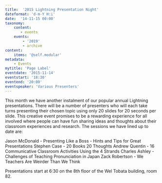 ```yaml
---
title:  '2015 Lightning Presentation Night'
dateformat: 'd-m-Y H:i'
date:  '14-11-15 00:00'
taxonomy:
    content:
       - events
    events:
        - '2019' 
        - archive
content:
    items: '@self.modular'
metadata:
    - Events
mytitle: 'Page Label'
eventdate: '2015-11-14'
eventstart: '18:30'
eventend: '20:00'
eventspeaker: 'Various Presenters'
---
```


This month we have another instalment of our popular annual Lightning presentations. There will be a number of presenters who will each take turns presenting their chosen topic using only 20 slides for 20 seconds per slide. This creative event promises to be a rewarding experience for all involved where people can have fun sharing ideas and thoughts about their classroom experiences and research. 
The sessions we have lined up to date are:

Jason McDonald - Presenting Like a Boss - Hints and Tips for Great Presentations
Stephen Case - 20 Books 20 Thoughts
Andrew Quentin - 16 Communicative Classroom Activities Using the 4 Strands
Charles Ashley - Challenges of Teaching Pronunciation in Japan
Zack Robertson - We Teachers Are Weirder Than We Think 

Presentations start at 6:30 on the 8th floor of the Wel Tobata building, room 82.

